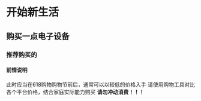 # 开始新生活
## 购买一点电子设备
### 推荐购买的
#### 前情说明
此时应当在618购物购物节前后，通常可以以较低的价格入手
请使用购物工具对比各个平台价格，结合家庭实际能力购买
**请勿冲动消费！！！**